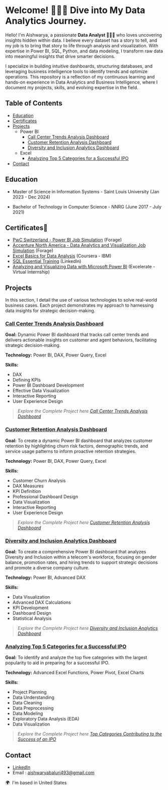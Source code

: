 # Welcome! 🙋🏻‍♀️ Dive into My Data Analytics Journey.

Hello! I'm Aishwarya, a passionate **Data Analyst 👩🏻‍💻** who loves uncovering insights hidden within data. I believe every dataset has a story to tell, and my job is to bring that story to life through analysis and visualization. With expertise in Power BI, SQL, Python, and data modeling, I transform raw data into meaningful insights that drive smarter decisions.

I specialize in building intuitive dashboards, structuring databases, and leveraging business intelligence tools to identify trends and optimize operations. This repository is a reflection of my continuous learning and hands-on experience in Data Analytics and Business Intelligence, where I document my projects, skills, and evolving expertise in the field. 


## Table of Contents
- [Education](#education)
- [Certificates](#certificates)
- [Projects](#projects)
    - Power BI
      - [Call Center Trends Analysis Dashboard](#call-center-trends-analysis-dashboard)
      - [Customer Retention Analysis Dashboard](#customer-retention-analysis-dashboard)
      - [Diversity and Inclusion Analytics Dashboard](#diversity-and-inclusion-analytics-dashboard)
    - Excel
      - [Analyzing Top 5 Categories for a Successful IPO](#analyzing-top-5-categories-for-a-successful-ipo)
- [Contact](#contact)
  
## Education
- Master of Science in Information Systems - Saint Louis University (Jan 2023 - Dec 2024)
    
- Bachelor of Technology in Computer Science - NNRG (June 2017 - July 2021)

## Certificates🏅

- [PwC Switzerland - Power BI Job Simulation](https://forage-uploads-prod.s3.amazonaws.com/completion-certificates/4sLyCPgmsy8DA6Dh3/a87GpgE6tiku7q3gu_4sLyCPgmsy8DA6Dh3_5nadnrhqhs52PnTgC_1741239808449_completion_certificate.pdf) (Forage)
- [Accenture North America - Data Analytics and Visualization Job Simulation](https://forage-uploads-prod.s3.amazonaws.com/completion-certificates/T6kdcdKSTfg2aotxT/hzmoNKtzvAzXsEqx8_T6kdcdKSTfg2aotxT_5nadnrhqhs52PnTgC_1740512088303_completion_certificate.pdf) (Forage)
- [Excel Basics for Data Analysis](https://www.coursera.org/account/accomplishments/records/P247BXSGFKQ4) (Coursera - IBM)
- [SQL Essential Training](https://www.linkedin.com/learning/certificates/5f32eaf43350c59acecf00ff2d73d8bcf341355067199b23b12e969e0466688a?trk=share_certificate) (LinkedIn)
- [Analyzing and Visualizing Data with Microsoft Power BI](https://drive.google.com/file/d/1HNiVXgHzeujBT6slPGUsENhVNqaATfBy/view?usp=sharing) (Excelerate - Virtual Internship)
  
## Projects
 
In this section, I detail the use of various technologies to solve real-world business cases. Each project demonstrates my approach to harnessing data insights for strategic decision-making.


### <ins>Call Center Trends Analysis Dashboard</ins>

**Goal:** Dynamic Power BI dashboard that tracks call center trends and delivers actionable insights on customer and agent behaviors, facilitating strategic decision-making.

**Technology:** Power BI, DAX, Power Query, Excel
  
**Skills:** 
- DAX
- Defining KPIs
- Power BI Dashboard Development
- Effective Data Visualization
- Interactive Reporting
-  User Experience Design
  

>*Explore the Complete Project here* *[Call Center Trends Analysis Dashboard](https://github.com/AishwaryaBaluri/Projects-Portfolio/blob/main/Call%20Center%20Trends%20Analysis%20Dashboard.README.md#call-center-trends-analysis-dashboard)*

### <ins>Customer Retention Analysis Dashboard</ins>
**Goal:** To create a dynamic Power BI dashboard that analyzes customer retention by highlighting churn risk factors, demographic trends, and service usage patterns to inform proactive retention strategies.

**Technology:** Power BI, DAX, Power Query, Excel

**Skills:** 

- Customer Churn Analysis
- DAX Measures
- KPI Definition
- Professional Dashboard Design
- Data Visualization
- Interactive Reporting
-  User Experience Design

>*Explore the Complete Project here* *[Customer Retention Analysis Dashboard](https://github.com/AishwaryaBaluri/Projects-Portfolio/blob/main/Customer%20Retention%20Analysis%20Dashboard.README.md#customer-retention-analysis-dashboard)*

### <ins>Diversity and Inclusion Analytics Dashboard</ins>
**Goal:** To create a comprehensive Power BI dashboard that analyzes Diversity and Inclusion within a telecom's workforce, focusing on gender balance, promotion rates, and hiring trends to support strategic decisions and promote a diverse company culture.

**Technology:** Power BI, Advanced DAX

**Skills:**
- Data Visualization
- Advanced DAX Calculations
- KPI Development
- Dashboard Design
- Statistical Analysis

>*Explore the Complete Project here* *[Diversity and Inclusion Analytics Dashboard](https://github.com/AishwaryaBaluri/Projects-Portfolio/blob/main/Diversity%20and%20Inclusion%20Analytics%20Dashboard.README.md)*


### <ins>Analyzing Top 5 Categories for a Successful IPO</ins>
**Goal:** To identify and analyze the top five categories with the largest popularity to aid in preparing for a successful IPO.

**Technology:** Advanced Excel Functions, Power Pivot, Excel Charts

**Skills:** 
- Project Planning
- Data Understanding
- Data Cleaning
- Data Preprocessing
- Data Modeling
- Exploratory Data Analysis (EDA)
- Data Visualization



>*Explore the Complete Project here* *[Top Categories Contributing to the Success of an IPO](https://github.com/AishwaryaBaluri/Projects-Portfolio/blob/main/Analyzing%20Top%205%20Categories%20for%20IPO%20Success.README.md#top-categories-contributing-to-the-success-of-an-ipo)*



## Contact

- [LinkedIn](https://www.linkedin.com/in/aishwaryabaluri1410/)
- Email : aishwaryabaluri493@gmail.com
  
🌍  I'm based in United States
